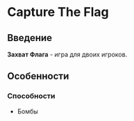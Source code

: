 # Capture The Flag
## Введение
**Захват Флага** - игра для двоих игроков.
## Особенности
### Способности
- Бомбы